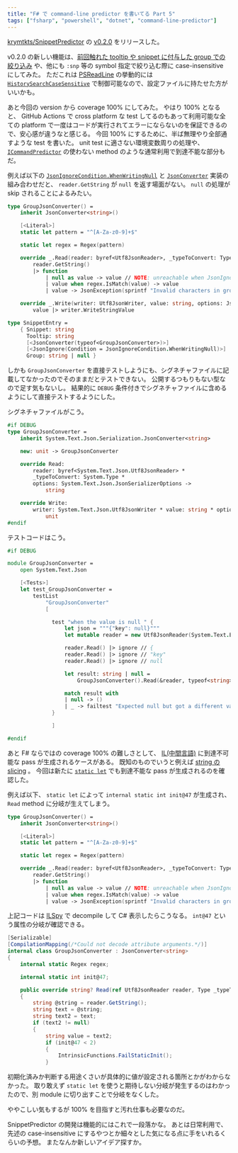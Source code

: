 ```yaml
---
title: "F# で command-line predictor を書いてる Part 5"
tags: ["fsharp", "powershell", "dotnet", "command-line-predictor"]
---
```


[krymtkts/SnippetPredictor](https://github.com/krymtkts/SnippetPredictor) の [v0.2.0](https://www.powershellgallery.com/packages/SnippetPredictor/0.2.0) をリリースした。

v0.2.0 の新しい機能は、[前回触れた tooltip や snippet に付与した group での絞り込み](/posts/2025-03-16-writing-cmdline-predictor-in-fsharp-pt4.html) や、他にも `:snp` 等の symbol 指定で絞り込む際に case-insensitive にしてみた。
ただこれは [PSReadLine](https://github.com/PowerShell/PSReadLine) の挙動的には [`HistorySearchCaseSensitive`](https://learn.microsoft.com/en-us/powershell/module/psreadline/set-psreadlineoption?view=powershell-7.5#-historysearchcasesensitive) で制御可能なので、設定ファイルに持たせた方がいいかも。

あと今回の version から coverage 100% にしてみた。
やはり 100% となると、 GitHub Actions で cross platform な test してるのもあって利用可能な全ての platform で一度はコードが実行されてエラーにならないのを保証できるので、安心感が違うなと感じる。
今回 100% にするために、半ば無理やり全部通すような test を書いた。
unit test に適さない環境変数周りの処理や、 [`ICommandPredictor`](https://learn.microsoft.com/ja-jp/dotnet/api/system.management.automation.subsystem.icommandpredictor?view=powershellsdk-7.2.0) の使わない method のような通常利用で到達不能な部分もだ。

例えば以下の [`JsonIgnoreCondition.WhenWritingNull`](https://learn.microsoft.com/en-us/dotnet/api/system.text.json.serialization.jsonignorecondition?view=net-9.0) と [`JsonConverter`](https://learn.microsoft.com/en-us/dotnet/api/system.text.json.serialization.jsonconverter-1?view=net-9.0) 実装の組み合わせだと、 `reader.GetString` が `null` を返す場面がない。
`null` の処理が skip されることによるみたい。

```fsharp
type GroupJsonConverter() =
    inherit JsonConverter<string>()

    [<Literal>]
    static let pattern = "^[A-Za-z0-9]+$"

    static let regex = Regex(pattern)

    override _.Read(reader: byref<Utf8JsonReader>, _typeToConvert: Type, options: JsonSerializerOptions) =
        reader.GetString()
        |> function
            | null as value -> value // NOTE: unreachable when JsonIgnoreCondition.WhenWritingNull is used.
            | value when regex.IsMatch(value) -> value
            | value -> JsonException(sprintf "Invalid characters in group: %s" value) |> raise

    override _.Write(writer: Utf8JsonWriter, value: string, options: JsonSerializerOptions) =
        value |> writer.WriteStringValue

type SnippetEntry =
    { Snippet: string
      Tooltip: string
      [<JsonConverter(typeof<GroupJsonConverter>)>]
      [<JsonIgnore(Condition = JsonIgnoreCondition.WhenWritingNull)>]
      Group: string | null }
```

しかも `GroupJsonConverter` を直接テストしようにも、シグネチャファイルに記載してなかったのでそのままだとテストできない。
公開するつもりもない型なので足す気もないし。
結果的に `DEBUG` 条件付きでシグネチャファイルに含めるようにして直接テストするようにした。

シグネチャファイルがこう。

```fsharp
#if DEBUG
type GroupJsonConverter =
    inherit System.Text.Json.Serialization.JsonConverter<string>

    new: unit -> GroupJsonConverter

    override Read:
        reader: byref<System.Text.Json.Utf8JsonReader> *
        _typeToConvert: System.Type *
        options: System.Text.Json.JsonSerializerOptions ->
            string

    override Write:
        writer: System.Text.Json.Utf8JsonWriter * value: string * options: System.Text.Json.JsonSerializerOptions ->
            unit
#endif
```

テストコードはこう。

```fsharp
#if DEBUG

module GroupJsonConverter =
    open System.Text.Json

    [<Tests>]
    let test_GroupJsonConverter =
        testList
            "GroupJsonConverter"
            [

              test "when the value is null " {
                  let json = """{"key": null}"""
                  let mutable reader = new Utf8JsonReader(System.Text.Encoding.UTF8.GetBytes(json))

                  reader.Read() |> ignore // {
                  reader.Read() |> ignore // "key"
                  reader.Read() |> ignore // null

                  let result: string | null =
                      GroupJsonConverter().Read(&reader, typeof<string>, JsonSerializerOptions())

                  match result with
                  | null -> ()
                  | _ -> failtest "Expected null but got a different value"
              }

              ]

#endif
```

あと F# ならではの coverage 100% の難しさとして、 [IL(中間言語)](https://learn.microsoft.com/ja-jp/dotnet/standard/glossary#il) に到達不可能な pass が生成されるケースがある。
既知のものでいうと例えば [string の slicing](https://krymtkts.github.io/posts/2024-04-14-how-to-check-coverage-for-inline-functions.html) 。
今回は新たに [`static let`](https://learn.microsoft.com/en-us/dotnet/fsharp/language-reference/members/let-bindings-in-classes) でも到達不能な pass が生成されるのを確認した。

例えば以下、 `static let` によって `internal static int init@47` が生成され、 `Read` method に分岐が生えてしまう。

```fsharp
type GroupJsonConverter() =
    inherit JsonConverter<string>()

    [<Literal>]
    static let pattern = "^[A-Za-z0-9]+$"

    static let regex = Regex(pattern)

    override _.Read(reader: byref<Utf8JsonReader>, _typeToConvert: Type, options: JsonSerializerOptions) =
        reader.GetString()
        |> function
            | null as value -> value // NOTE: unreachable when JsonIgnoreCondition.WhenWritingNull is used.
            | value when regex.IsMatch(value) -> value
            | value -> JsonException(sprintf "Invalid characters in group: %s" value) |> raise
```

上記コードは [ILSpy](https://github.com/icsharpcode/ILSpy) で decompile して C# 表示したらこうなる。 `int@47` という属性の分岐が確認できる。

```csharp
[Serializable]
[CompilationMapping(/*Could not decode attribute arguments.*/)]
internal class GroupJsonConverter : JsonConverter<string>
{
    internal static Regex regex;

    internal static int init@47;

    public override string? Read(ref Utf8JsonReader reader, Type _typeToConvert, JsonSerializerOptions options)
    {
        string @string = reader.GetString();
        string text = @string;
        string text2 = text;
        if (text2 != null)
        {
            string value = text2;
            if (init@47 < 2)
            {
                IntrinsicFunctions.FailStaticInit();
            }
```

初期化済みか判断する用途くさいが具体的に値が設定される箇所とかがわからなかった。
取り敢えず `static let` を使うと期待しない分岐が発生するのはわかったので、別 module に切り出すことで分岐をなくした。

ややこしい気もするが 100% を目指すと汚れ仕事も必要なのだ。

SnippetPredictor の開発は機能的にはこれで一段落かな。
あとは日常利用で、先述の case-insensitive にするやつとか細々とした気になる点に手をいれるくらいの予想。
またなんか新しいアイデア探すか。
